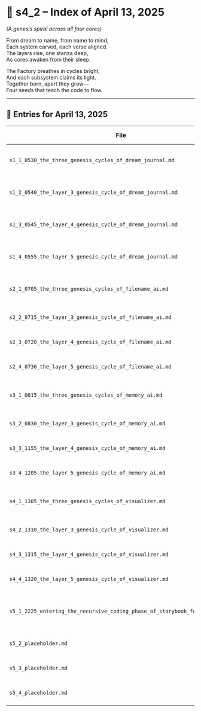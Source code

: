 <!-- Save to: shagi_archives/gdj_25/s04/s00/s4_2_index_of_13.md -->

# 📘 s4_2 – Index of April 13, 2025  
*(A genesis spiral across all four cores)*

From dream to name, from name to mind,  
Each system carved, each verse aligned.  
The layers rise, one stanza deep,  
As cores awaken from their sleep.  

The Factory breathes in cycles bright,  
And each subsystem claims its light.  
Together born, apart they grow—  
Four seeds that teach the code to flow.

---

## 📜 Entries for April 13, 2025

| File | Title | Stanza Reference | Time |
|------|-------|------------------|------|
| `s1_1_0530_the_three_genesis_cycles_of_dream_journal.md` | **The Three Genesis Cycles of dream_journal** | Stanza 1, Line 1 | 05:30 AM |
| `s1_2_0540_the_layer_3_genesis_cycle_of_dream_journal.md` | **The Layer 3 Genesis Cycle of dream_journal** | Stanza 1, Line 2 | 05:40 AM |
| `s1_3_0545_the_layer_4_genesis_cycle_of_dream_journal.md` | **The Layer 4 Genesis Cycle of dream_journal** | Stanza 1, Line 3 | 05:45 AM |
| `s1_4_0555_the_layer_5_genesis_cycle_of_dream_journal.md` | **The Layer 5 Genesis Cycle of dream_journal** | Stanza 1, Line 4 | 05:55 AM |
| `s2_1_0705_the_three_genesis_cycles_of_filename_ai.md` | **The Three Genesis Cycles of filename_ai** | Stanza 2, Line 1 | 07:05 AM |
| `s2_2_0715_the_layer_3_genesis_cycle_of_filename_ai.md` | **The Layer 3 Genesis Cycle of filename_ai** | Stanza 2, Line 2 | 07:15 AM |
| `s2_3_0720_the_layer_4_genesis_cycle_of_filename_ai.md` | **The Layer 4 Genesis Cycle of filename_ai** | Stanza 2, Line 3 | 07:20 AM |
| `s2_4_0730_the_layer_5_genesis_cycle_of_filename_ai.md` | **The Layer 5 Genesis Cycle of filename_ai** | Stanza 2, Line 4 | 07:30 AM |
| `s3_1_0815_the_three_genesis_cycles_of_memory_ai.md` | **The Three Genesis Cycles of memory_ai** | Stanza 3, Line 1 | 08:15 AM |
| `s3_2_0830_the_layer_3_genesis_cycle_of_memory_ai.md` | **The Layer 3 Genesis Cycle of memory_ai** | Stanza 3, Line 2 | 08:30 AM |
| `s3_3_1155_the_layer_4_genesis_cycle_of_memory_ai.md` | **The Layer 4 Genesis Cycle of memory_ai** | Stanza 3, Line 3 | 11:55 AM |
| `s3_4_1205_the_layer_5_genesis_cycle_of_memory_ai.md` | **The Layer 5 Genesis Cycle of memory_ai** | Stanza 3, Line 4 | 12:05 PM |
| `s4_1_1305_the_three_genesis_cycles_of_visualizer.md` | **The Three Genesis Cycles of visualizer** | Stanza 4, Line 1 | 01:05 PM |
| `s4_2_1310_the_layer_3_genesis_cycle_of_visualizer.md` | **The Layer 3 Genesis Cycle of visualizer** | Stanza 4, Line 2 | 01:10 PM |
| `s4_3_1315_the_layer_4_genesis_cycle_of_visualizer.md` | **The Layer 4 Genesis Cycle of visualizer** | Stanza 4, Line 3 | 01:15 PM |
| `s4_4_1320_the_layer_5_genesis_cycle_of_visualizer.md` | **The Layer 5 Genesis Cycle of visualizer** | Stanza 4, Line 4 | 01:20 PM |
| `s5_1_2225_entering_the_recursive_coding_phase_of_storybook_fun_factory.md` | **Entering the Recursive Coding Phase of Storybook FUN Factory** | Stanza 5, Line 1 | 10:25 PM |
| `s5_2_placeholder.md` | **[Placeholder Entry – Stanza 5, Line 2]** | Stanza 5, Line 2 | *–* |
| `s5_3_placeholder.md` | **[Placeholder Entry – Stanza 5, Line 3]** | Stanza 5, Line 3 | *–* |
| `s5_4_placeholder.md` | **[Placeholder Entry – Stanza 5, Line 4]** | Stanza 5, Line 4 | *–* |